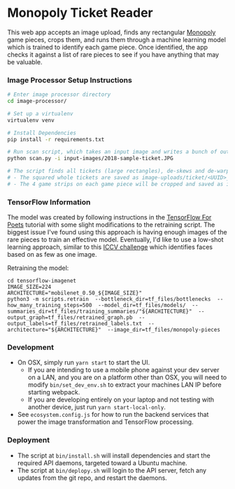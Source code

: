 # Monopoly Ticket Reader
This web app accepts an image upload, finds any rectangular [Monopoly](https://www.shopplaywin.com/) game pieces, crops them, and runs them through a machine learning model which is trained to identify each game piece. Once identified, the app checks it against a list of rare pieces to see if you have anything that may be valuable.

### Image Processor Setup Instructions
```bash
# Enter image processor directory 
cd image-processor/

# Set up a virtualenv
virtualenv venv

# Install Dependencies
pip install -r requirements.txt

# Run scan script, which takes an input image and writes a bunch of output images to the output-images directory
python scan.py -i input-images/2018-sample-ticket.JPG

# The script finds all tickets (large rectangles), de-skews and de-warps them, outputting files along the way.
# - The squared whole tickets are saved as image-uploads/ticket/<UUID>_X.jpg, with X being the number of the ticket.
# - The 4 game strips on each game piece will be cropped and saved as individual files as image-uploads/piece/<UUID>_X_Y.jpg, with X being the number of the ticket, and Y being the number of the game strip.
```

### TensorFlow Information
The model was created by following instructions in the [TensorFlow For Poets](https://codelabs.developers.google.com/codelabs/tensorflow-for-poets/) tutorial with some slight modifications to the retraining script. The biggest issue I've found using this approach is having enough images of the rare pieces to train an effective model. Eventually, I'd like to use a low-shot learning approach, similar to this [ICCV challenge](http://www.msceleb.org/challenge2/2017) which identifies faces based on as few as one image.

Retraining the model:
```
cd tensorflow-imagenet
IMAGE_SIZE=224
ARCHITECTURE="mobilenet_0.50_${IMAGE_SIZE}"
python3 -m scripts.retrain  --bottleneck_dir=tf_files/bottlenecks  --how_many_training_steps=500  --model_dir=tf_files/models/  --summaries_dir=tf_files/training_summaries/"${ARCHITECTURE}"  --output_graph=tf_files/retrained_graph.pb  --output_labels=tf_files/retrained_labels.txt  --architecture="${ARCHITECTURE}"  --image_dir=tf_files/monopoly-pieces
```

### Development
- On OSX, simply run `yarn start` to start the UI. 
  - If you are intending to use a mobile phone against your dev server on a LAN, and you are on a platform other than OSX, you will need to modify `bin/set_dev_env.sh` to extract your machines LAN IP before starting webpack. 
  - If you are developing entirely on your laptop and not testing with another device, just run `yarn start-local-only`.
- See `ecosystem.config.js` for how to run the backend services that power the image transformation and TensorFlow processing.

### Deployment
- The script at `bin/install.sh` will install dependencies and start the required API daemons, targeted toward a Ubuntu machine.
- The script at `bin/deplopy.sh` will login to the API server, fetch any updates from the git repo, and restart the daemons.
